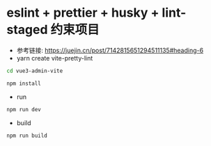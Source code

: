 # eslint + prettier + husky + lint-staged 约束项目
- 参考链接: https://juejin.cn/post/7142815651294511135#heading-6
- yarn create vite-pretty-lint
```bash
cd vue3-admin-vite

npm install

```

- run

```bash
npm run dev
```

- build

```bash
npm run build
```